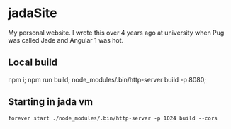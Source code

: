 jadaSite
========

My personal website. I wrote this over 4 years ago at university when Pug was called Jade and Angular 1 was hot.

## Local build
npm i;
npm run build;
node_modules/.bin/http-server build -p 8080;

## Starting in jada vm
```
forever start ./node_modules/.bin/http-server -p 1024 build --cors
```
